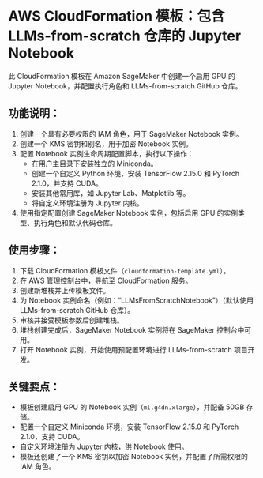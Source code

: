 # AWS CloudFormation 模板：包含 LLMs-from-scratch 仓库的 Jupyter Notebook

此 CloudFormation 模板在 Amazon SageMaker 中创建一个启用 GPU 的 Jupyter Notebook，并配置执行角色和 LLMs-from-scratch GitHub 仓库。

## 功能说明：

1. 创建一个具有必要权限的 IAM 角色，用于 SageMaker Notebook 实例。
2. 创建一个 KMS 密钥和别名，用于加密 Notebook 实例。
3. 配置 Notebook 实例生命周期配置脚本，执行以下操作：
   - 在用户主目录下安装独立的 Miniconda。
   - 创建一个自定义 Python 环境，安装 TensorFlow 2.15.0 和 PyTorch 2.1.0，并支持 CUDA。
   - 安装其他常用库，如 Jupyter Lab、Matplotlib 等。
   - 将自定义环境注册为 Jupyter 内核。
4. 使用指定配置创建 SageMaker Notebook 实例，包括启用 GPU 的实例类型、执行角色和默认代码仓库。

## 使用步骤：

1. 下载 CloudFormation 模板文件（`cloudformation-template.yml`）。
2. 在 AWS 管理控制台中，导航至 CloudFormation 服务。
3. 创建新堆栈并上传模板文件。
4. 为 Notebook 实例命名（例如：“LLMsFromScratchNotebook”）（默认使用 LLMs-from-scratch GitHub 仓库）。
5. 审核并接受模板参数后创建堆栈。
6. 堆栈创建完成后，SageMaker Notebook 实例将在 SageMaker 控制台中可用。
7. 打开 Notebook 实例，开始使用预配置环境进行 LLMs-from-scratch 项目开发。

## 关键要点：

- 模板创建启用 GPU 的 Notebook 实例（`ml.g4dn.xlarge`），并配备 50GB 存储。
- 配置一个自定义 Miniconda 环境，安装 TensorFlow 2.15.0 和 PyTorch 2.1.0，支持 CUDA。
- 自定义环境注册为 Jupyter 内核，供 Notebook 使用。
- 模板还创建了一个 KMS 密钥以加密 Notebook 实例，并配置了所需权限的 IAM 角色。
